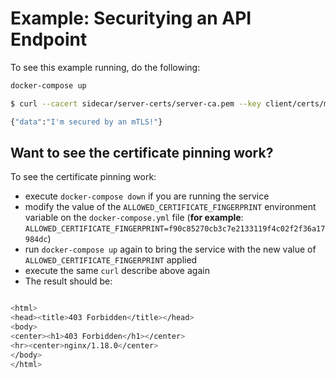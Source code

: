 # Example: Securitying an API Endpoint

To see this example running, do the following:

```bash
docker-compose up
```

```bash
$ curl --cacert sidecar/server-certs/server-ca.pem --key client/certs/mtls-client.key.pem --cert client/certs/mtls-client.cert.pem -k https://localhost

{"data":"I'm secured by an mTLS!"}
```

## Want to see the certificate pinning work?

To see the certificate pinning work:

- execute `docker-compose down` if you are running the service
- modify the value of the `ALLOWED_CERTIFICATE_FINGERPRINT` environment variable on the `docker-compose.yml` file (**for example**: `ALLOWED_CERTIFICATE_FINGERPRINT=f90c85270cb3c7e2133119f4c02f2f36a17984dc`)
- run `docker-compose up` again to bring the service with the new value of `ALLOWED_CERTIFICATE_FINGERPRINT` applied
- execute the same `curl` describe above again
- The result should be:

```bash

<html>
<head><title>403 Forbidden</title></head>
<body>
<center><h1>403 Forbidden</h1></center>
<hr><center>nginx/1.18.0</center>
</body>
</html>

```
